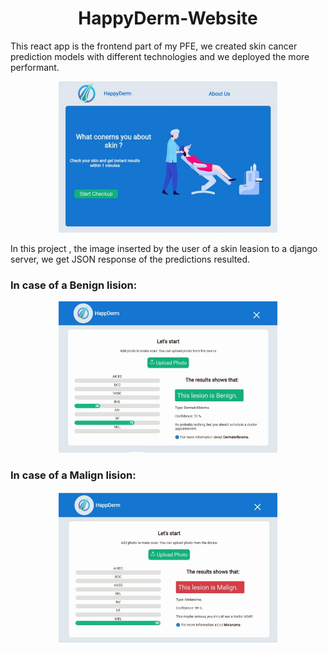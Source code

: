 <h1 align="center"> HappyDerm-Website</h1>

<p>This react app is the frontend  part of my PFE, we created skin cancer prediction models with different technologies
and we deployed the more performant.
</p>
<p align="center">
  <img src='./src/assets/cap3.png' width="350" title="hover text">
</p>

<p>In this project , the image inserted by the user of a skin leasion to a django server, we get JSON response of the predictions resulted.</p>

<h3>In case of a Benign lision:</h3>
<p align="center">
  <img src='./src/assets/cap2.png' width="350" title="hover text">
</p>

<h3>In case of a Malign lision:</h3>
<p align="center">
  <img src='./src/assets/cap1.png' width="350" title="hover text">
</p>
